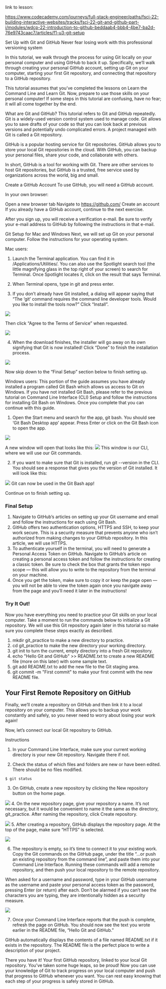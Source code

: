 link to lesson:

https://www.codecademy.com/journeys/full-stack-engineer/paths/fscj-22-building-interactive-websites/tracks/fscj-22-git-and-github-part-i/modules/wdcp-22-introduction-to-github-beddaab4-bbb4-4be7-ba2d-76e9743caac7/articles/f1-u3-git-setup

Set Up with Git and GitHub
Never fear losing work with this professional versioning system

In this tutorial, we walk through the process for using Git locally on your personal computer and using GitHub to back it up. Specifically, we’ll walk through creating your personal GitHub account, setting up Git on your computer, starting your first Git repository, and connecting that repository to a GitHub repository.

This tutorial assumes that you’ve completed the lessons on Learn the Command Line and Learn Git. Now, prepare to use those skills on your personal computer! If some steps in this tutorial are confusing, have no fear; it will all come together by the end.

What are Git and GitHub?
This tutorial refers to Git and GitHub repeatedly. Git is a widely-used version control system used to manage code. Git allows you to save drafts of your code so that you can look back at previous versions and potentially undo complicated errors. A project managed with Git is called a Git repository.

GitHub is a popular hosting service for Git repositories. GitHub allows you to store your local Git repositories in the cloud. With GitHub, you can backup your personal files, share your code, and collaborate with others.

In short, GitHub is a tool for working with Git. There are other services to host Git repositories, but GitHub is a trusted, free service used by organizations across the world, big and small.

Create a GitHub Account
To use GitHub, you will need a GitHub account.

In your own browser:

Open a new browser tab
Navigate to https://github.com/
Create an account
If you already have a GitHub account, continue to the next exercise.

After you sign up, you will receive a verification e-mail. Be sure to verify your e-mail address to GitHub by following the instructions in that e-mail.

Git Setup for Mac and Windows
Next, we will set up Git on your personal computer. Follow the instructions for your operating system.

Mac users:
1. Launch the Terminal application. You can find it in /Applications/Utilities/. You can also use the Spotlight search tool (the little magnifying glass in the top right of your screen) to search for Terminal. Once Spotlight locates it, click on the result that says Terminal.

2. When Terminal opens, type in git and press enter.

3. If you don’t already have Git installed, a dialog will appear saying that “The ‘git’ command requires the command line developer tools. Would you like to install the tools now?” Click “Install”.

![](./annotated_xcode_prompt.png)

Then click “Agree to the Terms of Service” when requested.

![](./annotated_xcode_terms.webp)

4. When the download finishes, the installer will go away on its own signifying that Git is now installed! Click “Done” to finish the installation process.


![](./annotated_xcode_finished.webp)

Now skip down to the “Final Setup” section below to finish setting up.

Windows users:
This portion of the guide assumes you have already installed a program called Git Bash which allows us access to Git on Windows. If you have not installed Git Bash, please refer to the previous tutorial on Command Line Interface (CLI) Setup and follow the instructions for installing Git Bash on Windows. Once you complete that you can continue with this guide.

1. Open the Start menu and search for the app, git bash. You should see ‘Git Bash Desktop app’ appear. Press Enter or click on the Git Bash icon to open the app.


![](./annotated_gitbash_start.webp)

A new window will open that looks like this:
![](./annotated_gitbash_shell_edited.webp)
This window is our CLI, where we will use our Git commands.

2. If you want to make sure that Git is installed, run git --version in the CLI. You should see a response that gives you the version of Git installed. It will look like this:

![](./annotated_gitbash_test_edited.webp)
Git can now be used in the Git Bash app!

Continue on to finish setting up.

### Final Setup
1. Navigate to GitHub’s articles on setting up your Git username and email and follow the instructions for each using Git Bash.
2. GitHub offers two authentication options, HTTPS and SSH, to keep your work secure. This is a security measure that prevents anyone who isn’t authorized from making changes to your GitHub repository. In this article, we will use HTTPS.
  3. To authenticate yourself in the terminal, you will need to generate a Personal Access Token on GitHub. Navigate to GitHub’s article on creating a personal access token and follow the instructions for creating a classic token. Be sure to check the box that grants the token repo scope — this will allow you to write to the repository from the terminal on your machine.
  4. Once you get the token, make sure to copy it or keep the page open — you will not be able to view the token again once you navigate away from the page and you’ll need it later in the instructions!

### Try It Out!
Now you have everything you need to practice your Git skills on your local computer. Take a moment to run the commands below to initialize a Git repository. We will use this Git repository again later in this tutorial so make sure you complete these steps exactly as described.

1. mkdir git_practice to make a new directory to practice.
2. cd git_practice to make the new directory your working directory.
3. git init to turn the current, empty directory into a fresh Git repository.
4. echo "Hello Git and GitHub" >> README.txt to create a new README file (more on this later) with some sample text.
5. git add README.txt to add the new file to the Git staging area.
6. git commit -m "First commit" to make your first commit with the new README file.

## Your First Remote Repository on GitHub

Finally, we’ll create a repository on GitHub and then link it to a local repository on your computer. This allows you to backup your work constantly and safely, so you never need to worry about losing your work again!

Now, let’s connect our local Git repository to GitHub.

Instructions
1. In your Command Line Interface, make sure your current working directory is your new Git repository. Navigate there if not.

2. Check the status of which files and folders are new or have been edited. There should be no files modified.
```
$ git status
```
3. On GitHub, create a new repository by clicking the New repository button on the home page.


![](./new_repo_button.svg)
4. On the new repository page, give your repository a name. It’s not necessary, but it would be convenient to name it the same as the directory, git_practice. After naming the repository, click Create repository.


![](./new_repo_creation.svg)
5. After creating a repository, GitHub displays the repository page. At the top of the page, make sure “HTTPS” is selected.

![](./new_repo_setup_https.svg)

6. The repository is empty, so it’s time to connect it to your existing work. Copy the Git commands on the GitHub page, under the title “…or push an existing repository from the command line”, and paste them into your Command Line Interface. Running these commands will add a remote repository, and then push your local repository to the remote repository.

When asked for a username and password, type in your GitHub username as the username and paste your personal access token as the password, pressing Enter (or return) after each. Don’t be alarmed if you can’t see the characters you are typing, they are intentionally hidden as a security measure.

![](./new_repo_setup_push.svg)

7. Once your Command Line Interface reports that the push is complete, refresh the page on GitHub. You should now see the text you wrote earlier in the README file, “Hello Git and GitHub.”

GitHub automatically displays the contents of a file named README.txt if it exists in the repository. The README file is the perfect place to write a description of your project.

There you have it! Your first GitHub repository, linked to your local Git repository. You’ve taken some huge leaps, so be proud! Now you can use your knowledge of Git to track progress on your local computer and push that progress to GitHub whenever you want. You can rest easy knowing that each step of your progress is safely stored in GitHub.

